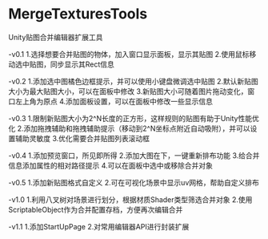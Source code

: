 # MergeTexturesTools

Unity贴图合并编辑器扩展工具

-v0.1
1.选择想要合并贴图的物体，加入窗口显示面板，显示其贴图
2.使用鼠标移动选中贴图，同步显示其Rect信息

-v0.2
1.添加选中图橘色边框提示，并可以使用小键盘微调选中贴图
2.默认新贴图大小为最大贴图大小，可以在面板中修改
3.新贴图大小可随着图片拖动变化，窗口左上角为原点
4.添加面板设置，可以在面板中修改一些显示信息

-v0.3
1.限制新贴图大小为2^N长度的正方形，这样规则的贴图有助于Unity性能优化
2.添加拖拽辅助和拖拽辅助提示（移动到2^N坐标点附近自动吸附），并可以设置辅助灵敏度
3.优化需要合并贴图列表滚动框

-v0.4
1.添加预览窗口，所见即所得
2.添加大图在下，一键重新排布功能
3.给合并信息添加属性的相对路径提示
4.可以在面板中选中或移除合并对象

-v0.5
1.添加新贴图格式自定义
2.可在可视化场景中显示uv网格，帮助自定义排布

-v1.0
1.利用八叉树对场景进行划分，根据材质Shader类型筛选合并对象
2.使用ScriptableObject作为合并配置存档，方便再次编辑合并

-v1.1
1.添加StartUpPage
2.对常用编辑器API进行封装扩展